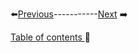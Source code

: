 


⬅️[Previous](../Chapter4/1.md)-----------[Next](../Chapter4/3.md) ➡️

[Table of contents ](../../table_of_contents.md)🚀 
